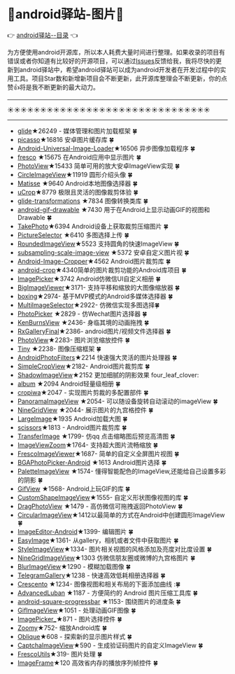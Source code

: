 # :running:android驿站-图片:running:
:point_right: [android驿站--目录](https://github.com/enChenging/android_posthouse) :point_left:

为方便使用android开源库，所以本人耗费大量时间进行整理。如果收录的项目有错误或者你知道有比较好的开源项目，可以通过[Issues](https://github.com/enChenging/android_posthouse/issues)反馈给我，我将尽快的更新到android驿站中，希望android驿站可以成为android开发者在开发过程中的实用工具。项目Star数和新增新项目会不断更新，此开源库整理会不断更新，你的点赞:+1:将是我不断更新的最大动力。

<HR style="FILTER: progid:DXImageTransform.Microsoft.Shadow(color:#987cb9,direction:145,strength:15)" width="100%" color=#987cb9 SIZE=1>

:sunny::sunny::sunny::sunny::sunny::sunny::sunny::sunny::sunny::sunny::sunny::sunny::sunny::sunny::sunny::sunny::sunny::sunny::sunny::sunny::sunny::sunny::sunny::sunny::sunny::sunny::sunny::sunny::sunny::sunny::sunny:
<HR style="FILTER: progid:DXImageTransform.Microsoft.Shadow(color:#987cb9,direction:145,strength:15)" width="100%" color=#987cb9 SIZE=1>

- [glide](https://github.com/bumptech/glide)★26249 - 媒体管理和图片加载框架 :four_leaf_clover:
- [picasso](https://github.com/square/picasso)★16816 安卓图片缓存库 :four_leaf_clover:
- [Android-Universal-Image-Loader](https://github.com/nostra13/Android-Universal-Image-Loader)★16506 异步图像加载程序 :four_leaf_clover:
- [fresco](https://github.com/facebook/fresco) ★15675 在Android应用中显示图片 :four_leaf_clover:
- [PhotoView](https://github.com/chrisbanes/PhotoView)★15433 简单可用的放大安卓ImageView实现 :four_leaf_clover:
- [CircleImageView](https://github.com/hdodenhof/CircleImageView)★11919 圆形介绍头像  :four_leaf_clover:
- [Matisse](https://github.com/zhihu/Matisse) ★9640 Android本地图像选择器 :four_leaf_clover:
- [uCrop](https://github.com/Yalantis/uCrop)★8779 极限且灵活的图像裁剪体验 :four_leaf_clover:
- [glide-transformations](https://github.com/wasabeef/glide-transformations) ★7834 图像转换类库 :four_leaf_clover:
- [android-gif-drawable](https://github.com/koral--/android-gif-drawable) ★7430 用于在Android上显示动画GIF的视图和Drawable :four_leaf_clover:
- [TakePhoto](https://github.com/crazycodeboy/TakePhoto)★6394 Android设备上获取裁剪压缩图片  :four_leaf_clover:
- [PictureSelector](https://github.com/LuckSiege/PictureSelector) ★6410 多图选择上传   :four_leaf_clover:
- [RoundedImageView](https://github.com/vinc3m1/RoundedImageView)★5523 支持圆角的快速ImageView :four_leaf_clover:
- [subsampling-scale-image-view](https://github.com/davemorrissey/subsampling-scale-image-view) ★5372 安卓自定义图片视 :four_leaf_clover:
- [Android-Image-Cropper](https://github.com/ArthurHub/Android-Image-Cropper)★4562 Android图片裁剪库 :four_leaf_clover:
- [android-crop](https://github.com/jdamcd/android-crop)★4340简单的图片裁剪功能的Android库项目  :four_leaf_clover:
- [ImagePicker](https://github.com/jeasonlzy/ImagePicker)★3742 Android仿微信UI自定义相册 :four_leaf_clover:
- [BigImageViewer](https://github.com/Piasy/BigImageViewer)★3171- 支持平移和缩放的大图像缩放器 :four_leaf_clover:
- [boxing](https://github.com/Bilibili/boxing)★2974- 基于MVP模式的Android多媒体选择器 :four_leaf_clover:
- [MultiImageSelector](https://github.com/lovetuzitong/MultiImageSelector)★2922- 仿微信实现多图选择:four_leaf_clover:
- [PhotoPicker](https://github.com/donglua/PhotoPicker) ★2829 - 仿Wechat图片选择器 :four_leaf_clover:
- [KenBurnsView](https://github.com/flavioarfaria/KenBurnsView) ★2436- 身临其境的动画拖拽 :four_leaf_clover:
- [RxGalleryFinal](https://github.com/FinalTeam/RxGalleryFinal)★2386- android图片/视频文件选择器 :four_leaf_clover:
- [PhotoView](https://github.com/bm-x/PhotoView)★2283- 图片浏览缩放控件 :four_leaf_clover:
- [Tiny](https://github.com/Sunzxyong/Tiny) ★2238- 图像压缩框架 :four_leaf_clover:
- [AndroidPhotoFilters](https://github.com/Zomato/AndroidPhotoFilters)★2214 快速强大灵活的图片处理器 :four_leaf_clover:
- [SimpleCropView](https://github.com/IsseiAoki/SimpleCropView)★2182- Android图片裁剪库 :four_leaf_clover:
- [ShadowImageView](https://github.com/yingLanNull/ShadowImageView)★2152 更加细腻的阴影效果  four_leaf_clover:
- [album](https://github.com/yanzhenjie/album) ★2094 Android轻量级相册 :four_leaf_clover:
- [cropiwa](https://github.com/steelkiwi/cropiwa)★2047 - 实现图片剪裁的多配置部件 :four_leaf_clover:
- [PanoramaImageView](https://github.com/gjiazhe/PanoramaImageView) ★2054- 可以随设备旋转自动滚动的imageView :four_leaf_clover:
- [NineGridView](https://github.com/jeasonlzy/NineGridView) ★2044- 展示图片的九宫格控件 :four_leaf_clover:
- [LargeImage](https://github.com/LuckyJayce/LargeImage)★1935 Android加载大图 :four_leaf_clover:
- [scissors](https://github.com/lyft/scissors)★1813 - Android图片裁剪库 :four_leaf_clover:
- [TransferImage](https://github.com/Hitomis/TransferImage) ★1799- 仿qq 点击缩略图后预览高清图  :four_leaf_clover:
- [ImageViewZoom](https://github.com/sephiroth74/ImageViewZoom)★1764- 支持超大图片流畅缩放 :four_leaf_clover:
- [FrescoImageViewer](https://github.com/stfalcon-studio/FrescoImageViewer)★1687- 简单的自定义全屏图片视图 :four_leaf_clover:
- [BGAPhotoPicker-Android](https://github.com/bingoogolapple/BGAPhotoPicker-Android) ★1613 Android图片选择 :four_leaf_clover:
- [PaletteImageView](https://github.com/DingMouRen/PaletteImageView) ★1574- 懂得智能配色的ImageView,还能给自己设置多彩的阴影 :four_leaf_clover:
- [GifView](https://github.com/Cutta/GifView) ★1568- Android上玩GIF的库 :four_leaf_clover:
- [CustomShapeImageView](https://github.com/MostafaGazar/CustomShapeImageView)★1555- 自定义形状图像视图的库 :four_leaf_clover:
- [DragPhotoView](https://github.com/githubwing/DragPhotoView) ★1479 - 高仿微信可拖拽返回PhotoView :four_leaf_clover:
- [CircularImageView](https://github.com/lopspower/CircularImageView)★1412以最简单的方式在Android中创建圆形ImageView :four_leaf_clover:
- [ImageEditor-Android](https://github.com/siwangqishiq/ImageEditor-Android)★1399- 编辑图片 :four_leaf_clover:
- [EasyImage](https://github.com/jkwiecien/EasyImage)★1361- 从gallery，相机或者文件中获取图片  :four_leaf_clover:
- [StyleImageView](https://github.com/chengdazhi/StyleImageView)★1334- 图片相关视图的风格添加及亮度对比度设置 :four_leaf_clover:
- [NineGridImageView](https://github.com/laobie/NineGridImageView)★1303 仿微信朋友圈或微博的九宫格图片 :four_leaf_clover:
- [BlurImageView](https://github.com/wingjay/BlurImageView)★1290 - 模糊加载图像 :four_leaf_clover:
- [TelegramGallery](https://github.com/TangXiaoLv/TelegramGallery)★1238 - 快速高效低耗相册选择器 :four_leaf_clover:
- [Crescento](https://github.com/developer-shivam/Crescento) ★1234- 图像视图和相关布局的下面添加曲线 ::four_leaf_clover:
- [AdvancedLuban](https://github.com/shaohui10086/AdvancedLuban) ★1187 - 方便简约的 Android 图片压缩工具库 :four_leaf_clover:
- [android-square-progressbar](https://github.com/mrwonderman/android-square-progressbar) ★1153- 围绕图片的进度条  :four_leaf_clover:
- [GifImageView](https://github.com/felipecsl/GifImageView)★1051 - 处理动画GIF图像 :four_leaf_clover:
- [ImagePicker_](https://github.com/martin90s/ImagePicker)★871 - 图片选择控件 :four_leaf_clover:
- [Zoomy](https://github.com/imablanco/Zoomy)★752- 缩放Android库 :four_leaf_clover:
- [Oblique](https://github.com/akshay2211/Oblique)★608 - 探索新的显示图片样式 :four_leaf_clover:
- [CaptchaImageView](https://github.com/jineshfrancs/CaptchaImageView)★590 - 生成验证码图片的自定义ImageView :four_leaf_clover:
- [FrescoUtils](https://github.com/CarGuo/FrescoUtils)★319- 图片处理 :four_leaf_clover:
- [ImageFrame](https://github.com/Mr-wangyong/ImageFrame)★120 高效省内存的播放序列帧控件  :four_leaf_clover:


        
      
